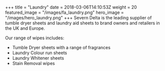 +++
title = "Laundry"
date = 2018-03-06T14:10:53Z
weight = 20
featured_image = "/images/fa_laundry.png"
hero_image = "/images/hero_laundry.png"
+++
Severn Delta is the leading supplier of tumble dryer sheets and laundry aid sheets to brand owners and retailers in the UK and Europe.

<!--more-->
Our range of wipes includes:

* Tumble Dryer sheets with a range of fragrances
* Laundry Colour run sheets
* Laundry Whitener sheets
* Stain Removal wipes
